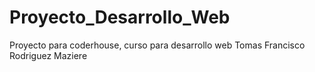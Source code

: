 # Proyecto_Desarrollo_Web
Proyecto para coderhouse, curso para desarrollo web
Tomas Francisco Rodriguez Maziere
